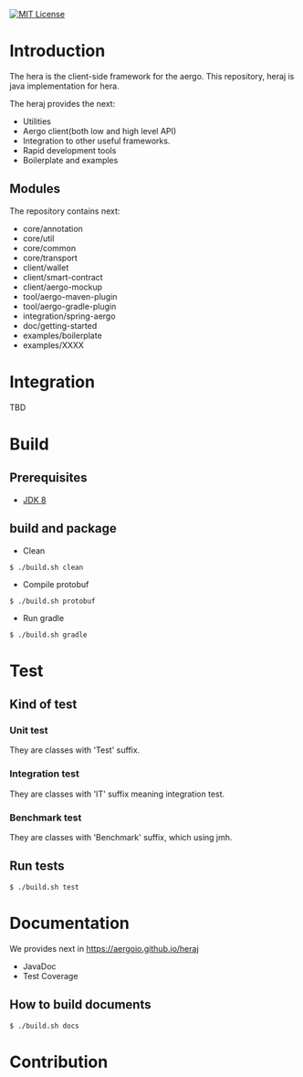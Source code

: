 [![MIT License](https://img.shields.io/badge/license-MIT-blue.svg)](https://opensource.org/licenses/MIT)

# Introduction
The hera is the client-side framework for the aergo.
This repository, heraj is java implementation for hera.

The heraj provides the next:
* Utilities
* Aergo client(both low and high level API)
* Integration to other useful frameworks.
* Rapid development tools
* Boilerplate and examples

## Modules
The repository contains next:
* core/annotation
* core/util
* core/common
* core/transport
* client/wallet
* client/smart-contract
* client/aergo-mockup
* tool/aergo-maven-plugin
* tool/aergo-gradle-plugin
* integration/spring-aergo
* doc/getting-started
* examples/boilerplate
* examples/XXXX

# Integration
TBD

# Build
## Prerequisites
* [JDK 8](http://www.oracle.com/technetwork/java/javase/downloads/index.html)

## build and package
* Clean
```console
$ ./build.sh clean 
```

* Compile protobuf
```console
$ ./build.sh protobuf
```

* Run gradle
```console
$ ./build.sh gradle
```

# Test
## Kind of test
### Unit test
They are classes with 'Test' suffix.

### Integration test
They are classes with 'IT' suffix meaning integration test.

### Benchmark test
They are classes with 'Benchmark' suffix, which using jmh.

## Run tests
```console
$ ./build.sh test
```

# Documentation
We provides next in https://aergoio.github.io/heraj
* JavaDoc
* Test Coverage

## How to build documents
```console
$ ./build.sh docs
```

# Contribution

